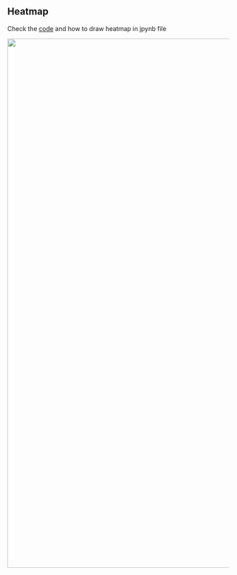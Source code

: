 ## Heatmap

Check the [code](https://github.com/vanngocthuyla/vanngocthuyla.github.io/tree/main/scripts/jpynb/Heatmap.ipynb) and how to draw heatmap in jpynb file

<img src='https://vanngocthuyla.github.io/images/omics/Heatmap.jpg' width="1200">
